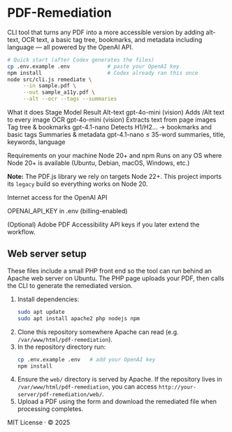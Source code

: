 # PDF-Remediation

CLI tool that turns any PDF into a more accessible version
by adding alt-text, OCR text, a basic tag tree, bookmarks,
and metadata including language
— all powered by the OpenAI API.

```bash
# Quick start (after Codex generates the files)
cp .env.example .env            # paste your OpenAI key
npm install                     # Codex already ran this once
node src/cli.js remediate \
     --in sample.pdf \
     --out sample_a11y.pdf \
     --alt --ocr --tags --summaries
```

What it does
Stage	Model	Result
Alt-text	gpt-4o-mini (vision)	Adds /Alt text to every image
OCR	gpt-4o-mini (vision)	Extracts text from page images
Tag tree & bookmarks    gpt-4.1-nano    Detects H1/H2… → bookmarks and basic tags
Summaries & metadata	gpt-4.1-nano	≤ 35-word summaries, title, keywords, language

Requirements on your machine
Node 20+ and npm
Runs on any OS where Node 20+ is available (Ubuntu, Debian, macOS, Windows, etc.)

**Note:** The PDF.js library we rely on targets Node 22+. This project imports
its `legacy` build so everything works on Node 20.

Internet access for the OpenAI API

OPENAI_API_KEY in .env (billing-enabled)

(Optional) Adobe PDF Accessibility API keys if you later extend the workflow.

## Web server setup

These files include a small PHP front end so the tool can run behind an
Apache web server on Ubuntu. The PHP page uploads your PDF, then calls the
CLI to generate the remediated version.

1. Install dependencies:
   ```bash
   sudo apt update
   sudo apt install apache2 php nodejs npm
   ```
2. Clone this repository somewhere Apache can read (e.g. `/var/www/html/pdf-remediation`).
3. In the repository directory run:
   ```bash
   cp .env.example .env   # add your OpenAI key
   npm install
   ```
4. Ensure the `web/` directory is served by Apache. If the repository lives
   in `/var/www/html/pdf-remediation`, you can access `http://your-server/pdf-remediation/web/`.
5. Upload a PDF using the form and download the remediated file when processing completes.

MIT License · © 2025
